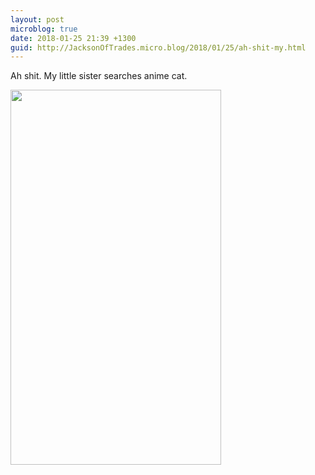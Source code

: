 ```yaml
---
layout: post
microblog: true
date: 2018-01-25 21:39 +1300
guid: http://JacksonOfTrades.micro.blog/2018/01/25/ah-shit-my.html
---
```

Ah shit. My little sister searches anime cat. 

<img src="http://JacksonOfTrades.micro.blog/uploads/2018/d8a979bfa2.jpg" width="337" height="600" />
